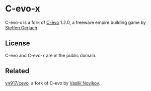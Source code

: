 # C-evo-x

C-evo-x is a fork of [C-evo][11] 1.2.0, a freeware empire building game by
[Steffen Gerlach][12].

[11]: http://c-evo.org
[12]: http://www.steffengerlach.de


## License

C-evo and C-evo-x are in the public domain.


## Related

[vn917/cevo][31], a fork of C-evo by [Vasilii Novikov][32].

[31]: https://gitlab.com/vn971/cevo
[32]: https://diasp.de/u/vn971

